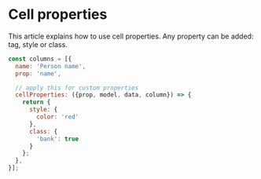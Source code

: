 # Cell properties

This article explains how to use cell properties. Any property can be added: tag, style or class.


```js
const columns = [{
  name: 'Person name',
  prop: 'name',

  // apply this for custom properties
  cellProperties: ({prop, model, data, column}) => {
    return {
      style: {
        color: 'red'
      },
      class: {
        'bank': true
      }
    };
  },
}];
```

